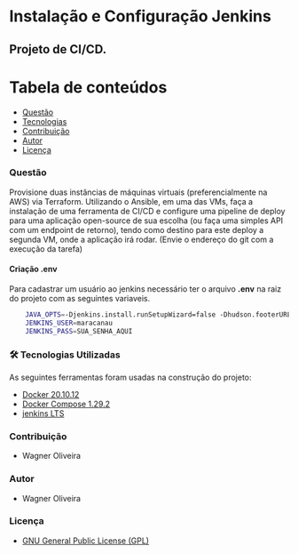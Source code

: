 # Instalação e Configuração Jenkins

## Projeto de CI/CD.


Tabela de conteúdos
=================
<!--ts-->   
   * [Questão](#questão)   
   * [Tecnologias](#-tecnologias-utilizadas)
   * [Contribuição](#contribuição)
   * [Autor](#autor)
   * [Licença](#licença)
<!--te-->

### Questão

Provisione duas instâncias de máquinas virtuais (preferencialmente na AWS) via Terraform. Utilizando o Ansible, em uma das VMs, faça a instalação de uma ferramenta de CI/CD e configure uma pipeline de deploy para uma aplicação open-source de sua escolha (ou faça uma simples API com um endpoint de retorno), tendo como destino para este deploy a segunda VM, onde a aplicação irá rodar. (Envie o endereço do git com a execução da tarefa)



#### Criação .env

Para cadastrar um usuário ao jenkins necessário ter o arquivo **.env** na raiz do projeto com as seguintes variaveis. 

~~~bash
    JAVA_OPTS=-Djenkins.install.runSetupWizard=false -Dhudson.footerURL=https://jenkins.example.com.br
    JENKINS_USER=maracanau
    JENKINS_PASS=SUA_SENHA_AQUI
~~~

### 🛠 Tecnologias Utilizadas

As seguintes ferramentas foram usadas na construção do projeto:

- [Docker 20.10.12](https://docs.docker.com/engine/)
- [Docker Compose 1.29.2](https://docs.docker.com/compose/)
- [jenkins LTS](https://www.jenkins.io/doc/book/getting-started/)

### Contribuição

- Wagner Oliveira

### Autor

- Wagner Oliveira

### Licença

- [GNU General Public License (GPL)](https://www.gnu.org/licenses/gpl-3.0.html)
